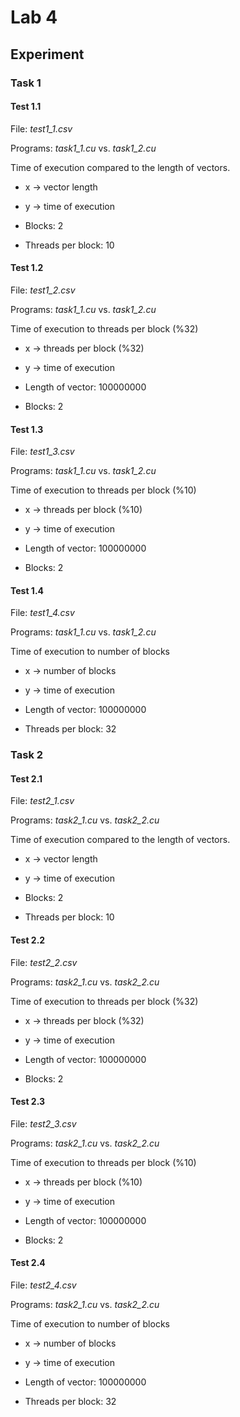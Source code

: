 # Lab 4

## Experiment

### Task 1

#### Test 1.1

File: _test1_1.csv_

Programs: _task1_1.cu_ vs. _task1_2.cu_

Time of execution compared to the length of vectors.

* x -> vector length
* y -> time of execution

* Blocks: 2
* Threads per block: 10

#### Test 1.2

File: _test1_2.csv_

Programs: _task1_1.cu_ vs. _task1_2.cu_

Time of execution to threads per block (%32)

* x -> threads per block (%32)
* y -> time of execution

* Length of vector: 100000000
* Blocks: 2

#### Test 1.3

File: _test1_3.csv_

Programs: _task1_1.cu_ vs. _task1_2.cu_

Time of execution to threads per block (%10)

* x -> threads per block (%10)
* y -> time of execution

* Length of vector: 100000000
* Blocks: 2

#### Test 1.4

File: _test1_4.csv_

Programs: _task1_1.cu_ vs. _task1_2.cu_

Time of execution to number of blocks

* x -> number of blocks
* y -> time of execution

* Length of vector: 100000000
* Threads per block: 32

### Task 2

#### Test 2.1

File: _test2_1.csv_

Programs: _task2_1.cu_ vs. _task2_2.cu_

Time of execution compared to the length of vectors.

* x -> vector length
* y -> time of execution

* Blocks: 2
* Threads per block: 10

#### Test 2.2

File: _test2_2.csv_

Programs: _task2_1.cu_ vs. _task2_2.cu_

Time of execution to threads per block (%32)

* x -> threads per block (%32)
* y -> time of execution

* Length of vector: 100000000
* Blocks: 2

#### Test 2.3

File: _test2_3.csv_

Programs: _task2_1.cu_ vs. _task2_2.cu_

Time of execution to threads per block (%10)

* x -> threads per block (%10)
* y -> time of execution

* Length of vector: 100000000
* Blocks: 2

#### Test 2.4

File: _test2_4.csv_

Programs: _task2_1.cu_ vs. _task2_2.cu_

Time of execution to number of blocks

* x -> number of blocks
* y -> time of execution

* Length of vector: 100000000
* Threads per block: 32
